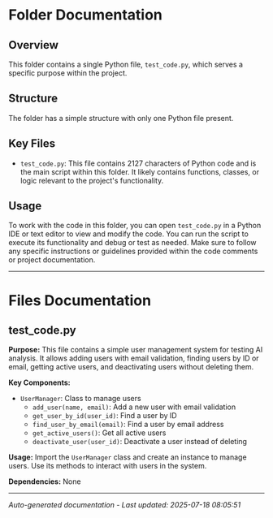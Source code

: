 # Folder Documentation

## Overview
This folder contains a single Python file, `test_code.py`, which serves a specific purpose within the project.

## Structure
The folder has a simple structure with only one Python file present.

## Key Files
- `test_code.py`: This file contains 2127 characters of Python code and is the main script within this folder. It likely contains functions, classes, or logic relevant to the project's functionality.

## Usage
To work with the code in this folder, you can open `test_code.py` in a Python IDE or text editor to view and modify the code. You can run the script to execute its functionality and debug or test as needed. Make sure to follow any specific instructions or guidelines provided within the code comments or project documentation.

---

# Files Documentation

## test_code.py

**Purpose:** This file contains a simple user management system for testing AI analysis. It allows adding users with email validation, finding users by ID or email, getting active users, and deactivating users without deleting them.

**Key Components:**
- `UserManager`: Class to manage users
  - `add_user(name, email)`: Add a new user with email validation
  - `get_user_by_id(user_id)`: Find a user by ID
  - `find_user_by_email(email)`: Find a user by email address
  - `get_active_users()`: Get all active users
  - `deactivate_user(user_id)`: Deactivate a user instead of deleting

**Usage:** Import the `UserManager` class and create an instance to manage users. Use its methods to interact with users in the system.

**Dependencies:** None

---
*Auto-generated documentation - Last updated: 2025-07-18 08:05:51*
